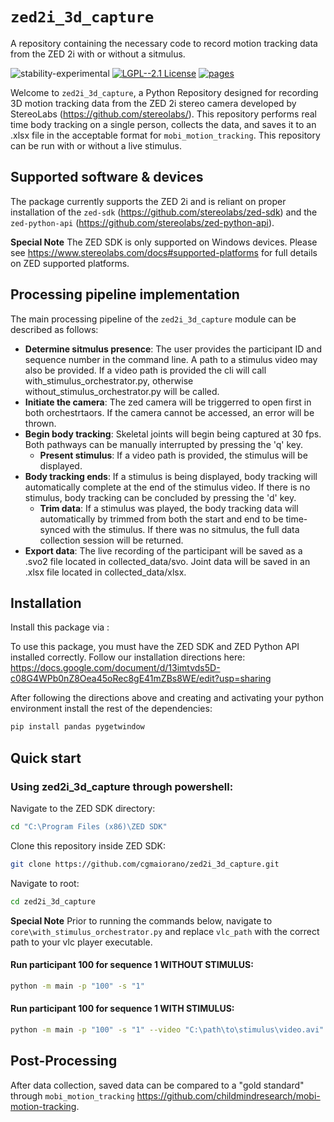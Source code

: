 # `zed2i_3d_capture`

A repository containing the necessary code to record motion tracking data from the ZED 2i with or without a sitmulus.

![stability-experimental](https://img.shields.io/badge/stability-experimental-orange.svg)
[![LGPL--2.1 License](https://img.shields.io/badge/license-LGPL--2.1-blue.svg)](https://github.com/childmindresearch/mobi-motion-tracking/blob/main/LICENSE)
[![pages](https://img.shields.io/badge/api-docs-blue)](https://github.com/cgmaiorano/zed2i_3d_capture)

Welcome to `zed2i_3d_capture`, a Python Repository designed for recording 3D motion tracking data from the ZED 2i stereo camera developed by StereoLabs (https://github.com/stereolabs/). This repository performs real time body tracking on a single person, collects the data, and saves it to an .xlsx file in the acceptable format for `mobi_motion_tracking`. This repository can be run with or without a live stimulus. 

## Supported software & devices

The package currently supports the ZED 2i and is reliant on proper installation of the `zed-sdk` (https://github.com/stereolabs/zed-sdk) and the `zed-python-api` (https://github.com/stereolabs/zed-python-api).

**Special Note**
    The ZED SDK is only supported on Windows devices. Please see https://www.stereolabs.com/docs#supported-platforms for full details on ZED supported platforms.
    

## Processing pipeline implementation

The main processing pipeline of the `zed2i_3d_capture` module can be described as follows:

- **Determine sitmulus presence**: The user provides the participant ID and sequence number in the command line. A path to a stimulus video may also be provided. If a video path is provided the cli will call with_stimulus_orchestrator.py, otherwise without_stimulus_orchestrator.py will be called.
- **Initiate the camera**: The zed camera will be triggerred to open first in both orchestrtaors. If the camera cannot be accessed, an error will be thrown. 
- **Begin body tracking**: Skeletal joints will begin being captured at 30 fps. Both pathways can be manually interrupted by pressing the 'q' key.
    - **Present stimulus**: If a video path is provided, the stimulus will be displayed.
- **Body tracking ends**: If a stimulus is being displayed, body tracking will automatically complete at the end of the stimulus video. If there is no stimulus, body tracking can be concluded by pressing the 'd' key.
    - **Trim data**: If a stimulus was played, the body tracking data will automatically by trimmed from both the start and end to be time-synced with the stimulus. If there was no sitmulus, the full data collection session will be returned.
- **Export data**: The live recording of the participant will be saved as a .svo2 file located in collected_data/svo. Joint data will be saved in an .xlsx file located in collected_data/xlsx.

## Installation

Install this package via :

To use this package, you must have the ZED SDK and ZED Python API installed correctly. Follow our installation directions here: 
https://docs.google.com/document/d/13imtvds5D-c08G4WPb0nZ8Oea45oRec8gE41mZBs8WE/edit?usp=sharing

After following the directions above and creating and activating your python environment install the rest of the dependencies:

```sh
pip install pandas pygetwindow
```

## Quick start

### Using zed2i_3d_capture through powershell:

Navigate to the ZED SDK directory:

```sh
cd "C:\Program Files (x86)\ZED SDK"
```

Clone this repository inside ZED SDK:

```sh
git clone https://github.com/cgmaiorano/zed2i_3d_capture.git
```

Navigate to root:

```sh
cd zed2i_3d_capture
```

**Special Note**
    Prior to running the commands below, navigate to `core\with_stimulus_orchestrator.py` and replace `vlc_path` with the correct path to your vlc player executable.

#### Run participant 100 for sequence 1 WITHOUT STIMULUS:

```sh
python -m main -p "100" -s "1"
```

#### Run participant 100 for sequence 1 WITH STIMULUS:

```sh
python -m main -p "100" -s "1" --video "C:\path\to\stimulus\video.avi"
```

## Post-Processing

After data collection, saved data can be compared to a "gold standard" through `mobi_motion_tracking` https://github.com/childmindresearch/mobi-motion-tracking. 